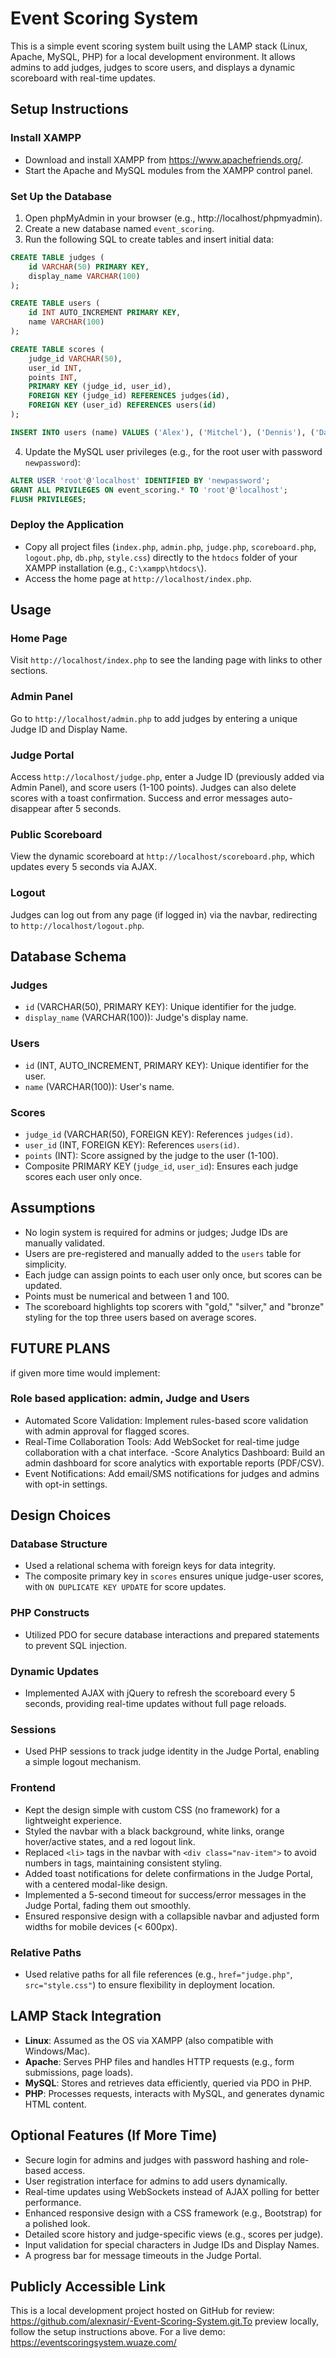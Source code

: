 # Event Scoring System

This is a simple event scoring system built using the LAMP stack (Linux, Apache, MySQL, PHP) for a local development environment. It allows admins to add judges, judges to score users, and displays a dynamic scoreboard with real-time updates.

## Setup Instructions

### Install XAMPP

- Download and install XAMPP from https://www.apachefriends.org/.
- Start the Apache and MySQL modules from the XAMPP control panel.

### Set Up the Database

1. Open phpMyAdmin in your browser (e.g., http://localhost/phpmyadmin).
2. Create a new database named `event_scoring`.
3. Run the following SQL to create tables and insert initial data:

```sql
CREATE TABLE judges (
    id VARCHAR(50) PRIMARY KEY,
    display_name VARCHAR(100)
);

CREATE TABLE users (
    id INT AUTO_INCREMENT PRIMARY KEY,
    name VARCHAR(100)
);

CREATE TABLE scores (
    judge_id VARCHAR(50),
    user_id INT,
    points INT,
    PRIMARY KEY (judge_id, user_id),
    FOREIGN KEY (judge_id) REFERENCES judges(id),
    FOREIGN KEY (user_id) REFERENCES users(id)
);

INSERT INTO users (name) VALUES ('Alex'), ('Mitchel'), ('Dennis'), ('David'), ('Bravin');
```

4. Update the MySQL user privileges (e.g., for the root user with password `newpassword`):

```sql
ALTER USER 'root'@'localhost' IDENTIFIED BY 'newpassword';
GRANT ALL PRIVILEGES ON event_scoring.* TO 'root'@'localhost';
FLUSH PRIVILEGES;
```

### Deploy the Application

- Copy all project files (`index.php`, `admin.php`, `judge.php`, `scoreboard.php`, `logout.php`, `db.php`, `style.css`) directly to the `htdocs` folder of your XAMPP installation (e.g., `C:\xampp\htdocs\`).
- Access the home page at `http://localhost/index.php`.

## Usage

### Home Page

Visit `http://localhost/index.php` to see the landing page with links to other sections.

### Admin Panel

Go to `http://localhost/admin.php` to add judges by entering a unique Judge ID and Display Name.

### Judge Portal

Access `http://localhost/judge.php`, enter a Judge ID (previously added via Admin Panel), and score users (1-100 points). Judges can also delete scores with a toast confirmation. Success and error messages auto-disappear after 5 seconds.

### Public Scoreboard

View the dynamic scoreboard at `http://localhost/scoreboard.php`, which updates every 5 seconds via AJAX.

### Logout

Judges can log out from any page (if logged in) via the navbar, redirecting to `http://localhost/logout.php`.

## Database Schema

### Judges

- `id` (VARCHAR(50), PRIMARY KEY): Unique identifier for the judge.
- `display_name` (VARCHAR(100)): Judge's display name.

### Users

- `id` (INT, AUTO_INCREMENT, PRIMARY KEY): Unique identifier for the user.
- `name` (VARCHAR(100)): User's name.

### Scores

- `judge_id` (VARCHAR(50), FOREIGN KEY): References `judges(id)`.
- `user_id` (INT, FOREIGN KEY): References `users(id)`.
- `points` (INT): Score assigned by the judge to the user (1-100).
- Composite PRIMARY KEY (`judge_id`, `user_id`): Ensures each judge scores each user only once.

## Assumptions

- No login system is required for admins or judges; Judge IDs are manually validated.
- Users are pre-registered and manually added to the `users` table for simplicity.
- Each judge can assign points to each user only once, but scores can be updated.
- Points must be numerical and between 1 and 100.
- The scoreboard highlights top scorers with "gold," "silver," and "bronze" styling for the top three users based on average scores.

## FUTURE PLANS

if given more time would implement:
   ### Role based application: admin, Judge and Users
 - Automated Score Validation: Implement rules-based score validation with admin approval for flagged scores.
 - Real-Time Collaboration Tools: Add WebSocket for real-time judge collaboration with a chat interface.
 -Score Analytics Dashboard:  Build an admin dashboard for score analytics with exportable reports (PDF/CSV).
 - Event Notifications:  Add email/SMS notifications for judges and admins with opt-in settings.


## Design Choices

### Database Structure

- Used a relational schema with foreign keys for data integrity.
- The composite primary key in `scores` ensures unique judge-user scores, with `ON DUPLICATE KEY UPDATE` for score updates.

### PHP Constructs

- Utilized PDO for secure database interactions and prepared statements to prevent SQL injection.

### Dynamic Updates

- Implemented AJAX with jQuery to refresh the scoreboard every 5 seconds, providing real-time updates without full page reloads.

### Sessions

- Used PHP sessions to track judge identity in the Judge Portal, enabling a simple logout mechanism.

### Frontend

- Kept the design simple with custom CSS (no framework) for a lightweight experience.
- Styled the navbar with a black background, white links, orange hover/active states, and a red logout link.
- Replaced `<li>` tags in the navbar with `<div class="nav-item">` to avoid numbers in tags, maintaining consistent styling.
- Added toast notifications for delete confirmations in the Judge Portal, with a centered modal-like design.
- Implemented a 5-second timeout for success/error messages in the Judge Portal, fading them out smoothly.
- Ensured responsive design with a collapsible navbar and adjusted form widths for mobile devices (< 600px).

### Relative Paths

- Used relative paths for all file references (e.g., `href="judge.php"`, `src="style.css"`) to ensure flexibility in deployment location.

## LAMP Stack Integration

- **Linux**: Assumed as the OS via XAMPP (also compatible with Windows/Mac).
- **Apache**: Serves PHP files and handles HTTP requests (e.g., form submissions, page loads).
- **MySQL**: Stores and retrieves data efficiently, queried via PDO in PHP.
- **PHP**: Processes requests, interacts with MySQL, and generates dynamic HTML content.

## Optional Features (If More Time)

- Secure login for admins and judges with password hashing and role-based access.
- User registration interface for admins to add users dynamically.
- Real-time updates using WebSockets instead of AJAX polling for better performance.
- Enhanced responsive design with a CSS framework (e.g., Bootstrap) for a polished look.
- Detailed score history and judge-specific views (e.g., scores per judge).
- Input validation for special characters in Judge IDs and Display Names.
- A progress bar for message timeouts in the Judge Portal.

## Publicly Accessible Link

This is a local development project hosted on GitHub for review: https://github.com/alexnasir/-Event-Scoring-System.git.To preview locally, follow the setup instructions above. For a live demo: https://eventscoringsystem.wuaze.com/



